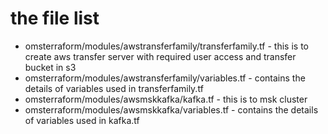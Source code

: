 # the file list
* omsterraform/modules/awstransferfamily/transferfamily.tf - this is to  create aws transfer server with required user access and transfer bucket in s3  
* omsterraform/modules/awstransferfamily/variables.tf - contains the details of variables used in transferfamily.tf 
* omsterraform/modules/awsmskkafka/kafka.tf - this is to msk cluster 
* omsterraform/modules/awsmskkafka/variables.tf - contains the details of variables used in kafka.tf
